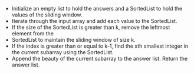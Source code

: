 - Initialize an empty list to hold the answers and a SortedList to hold the values of the sliding window.
- Iterate through the input array and add each value to the SortedList.
- If the size of the SortedList is greater than k, remove the leftmost element from the
- SortedList to maintain the sliding window of size k.
- If the index is greater than or equal to k-1, find the xth smallest integer in the current subarray using the SortedList.
- Append the beauty of the current subarray to the answer list.
Return the answer list.